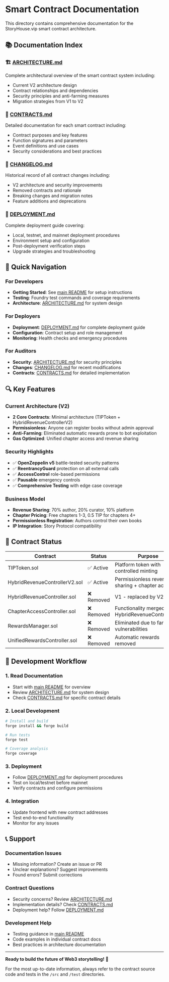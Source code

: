 # Smart Contract Documentation

This directory contains comprehensive documentation for the StoryHouse.vip smart contract architecture.

## 📚 Documentation Index

### 🏗️ [ARCHITECTURE.md](./ARCHITECTURE.md)
Complete architectural overview of the smart contract system including:
- Current V2 architecture design
- Contract relationships and dependencies  
- Security principles and anti-farming measures
- Migration strategies from V1 to V2

### 📖 [CONTRACTS.md](./CONTRACTS.md) 
Detailed documentation for each smart contract including:
- Contract purposes and key features
- Function signatures and parameters
- Event definitions and use cases
- Security considerations and best practices

### 📝 [CHANGELOG.md](./CHANGELOG.md)
Historical record of all contract changes including:
- V2 architecture and security improvements
- Removed contracts and rationale
- Breaking changes and migration notes
- Feature additions and deprecations

### 🚀 [DEPLOYMENT.md](./DEPLOYMENT.md)
Complete deployment guide covering:
- Local, testnet, and mainnet deployment procedures
- Environment setup and configuration
- Post-deployment verification steps
- Upgrade strategies and troubleshooting

## 🎯 Quick Navigation

### For Developers
- **Getting Started**: See [main README](../README.md) for setup instructions
- **Testing**: Foundry test commands and coverage requirements
- **Architecture**: [ARCHITECTURE.md](./ARCHITECTURE.md) for system design

### For Deployers  
- **Deployment**: [DEPLOYMENT.md](./DEPLOYMENT.md) for complete deployment guide
- **Configuration**: Contract setup and role management
- **Monitoring**: Health checks and emergency procedures

### For Auditors
- **Security**: [ARCHITECTURE.md](./ARCHITECTURE.md) for security principles
- **Changes**: [CHANGELOG.md](./CHANGELOG.md) for recent modifications
- **Contracts**: [CONTRACTS.md](./CONTRACTS.md) for detailed implementation

## 🔍 Key Features

### Current Architecture (V2)
- **2 Core Contracts**: Minimal architecture (TIPToken + HybridRevenueControllerV2)
- **Permissionless**: Anyone can register books without admin approval
- **Anti-Farming**: Eliminated automatic rewards prone to bot exploitation
- **Gas Optimized**: Unified chapter access and revenue sharing

### Security Highlights
- ✅ **OpenZeppelin v5** battle-tested security patterns
- ✅ **ReentrancyGuard** protection on all external calls  
- ✅ **AccessControl** role-based permissions
- ✅ **Pausable** emergency controls
- ✅ **Comprehensive Testing** with edge case coverage

### Business Model
- **Revenue Sharing**: 70% author, 20% curator, 10% platform
- **Chapter Pricing**: Free chapters 1-3, 0.5 TIP for chapters 4+
- **Permissionless Registration**: Authors control their own books
- **IP Integration**: Story Protocol compatibility

## 🚦 Contract Status

| Contract | Status | Purpose |
|----------|--------|---------|
| TIPToken.sol | ✅ Active | Platform token with controlled minting |
| HybridRevenueControllerV2.sol | ✅ Active | Permissionless revenue sharing + chapter access |
| HybridRevenueController.sol | ❌ Removed | V1 - replaced by V2 |
| ChapterAccessController.sol | ❌ Removed | Functionality merged into HybridRevenueControllerV2 |
| RewardsManager.sol | ❌ Removed | Eliminated due to farming vulnerabilities |
| UnifiedRewardsController.sol | ❌ Removed | Automatic rewards removed |

## 🔧 Development Workflow

### 1. Read Documentation
- Start with [main README](../README.md) for overview
- Review [ARCHITECTURE.md](./ARCHITECTURE.md) for system design
- Check [CONTRACTS.md](./CONTRACTS.md) for specific contract details

### 2. Local Development
```bash
# Install and build
forge install && forge build

# Run tests  
forge test

# Coverage analysis
forge coverage
```

### 3. Deployment
- Follow [DEPLOYMENT.md](./DEPLOYMENT.md) for deployment procedures
- Test on local/testnet before mainnet
- Verify contracts and configure permissions

### 4. Integration
- Update frontend with new contract addresses
- Test end-to-end functionality
- Monitor for any issues

## 📞 Support

### Documentation Issues
- Missing information? Create an issue or PR
- Unclear explanations? Suggest improvements
- Found errors? Submit corrections

### Contract Questions  
- Security concerns? Review [ARCHITECTURE.md](./ARCHITECTURE.md)
- Implementation details? Check [CONTRACTS.md](./CONTRACTS.md)
- Deployment help? Follow [DEPLOYMENT.md](./DEPLOYMENT.md)

### Development Help
- Testing guidance in [main README](../README.md)
- Code examples in individual contract docs
- Best practices in architecture documentation

---

**Ready to build the future of Web3 storytelling!** 🎯

For the most up-to-date information, always refer to the contract source code and tests in the `/src` and `/test` directories.